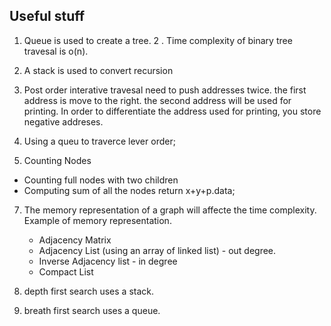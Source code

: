 ## Useful stuff

1. Queue is used to create a tree.
2 . Time complexity of binary tree travesal is o(n).
3. A stack is used to convert recursion


4. Post order interative travesal need to push addresses twice. the first address is move to the right. the second address will be used for printing. In order to differentiate the address used for printing, you store negative addreses.

6. Using a queu to traverce lever order;

7. Counting Nodes 
 - Counting full nodes with two children
 - Computing sum of all the nodes  return x+y+p.data;


7. The memory representation of a graph will affecte the time complexity. Example of memory representation.

   - Adjacency Matrix
   - Adjacency List (using an array of linked list) - out degree.
   - Inverse Adjacency list - in degree
   - Compact List

8. depth first search uses a stack.
9. breath first search uses a queue.


